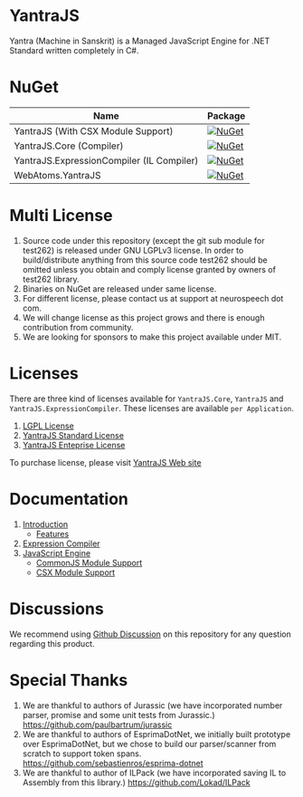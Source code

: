 ﻿# YantraJS
Yantra (Machine in Sanskrit) is a Managed JavaScript Engine for .NET Standard written completely in C#.

# NuGet
| Name                                               | Package                                                                                                                                                        |
|----------------------------------------------------|----------------------------------------------------------------------------------------------------------------------------------------------------------------|
| YantraJS (With CSX Module Support)                              | [![NuGet](https://img.shields.io/nuget/v/YantraJS.svg?label=NuGet)](https://www.nuget.org/packages/YantraJS)                           |
| YantraJS.Core (Compiler)| [![NuGet](https://img.shields.io/nuget/v/YantraJS.Core.svg?label=NuGet)](https://www.nuget.org/packages/YantraJS.Core) |
| YantraJS.ExpressionCompiler (IL Compiler)           | [![NuGet](https://img.shields.io/nuget/v/YantraJS.ExpressionCompiler.svg?label=NuGet)](https://www.nuget.org/packages/YantraJS.ExpressionCompiler) |
| WebAtoms.YantraJS                 | [![NuGet](https://img.shields.io/nuget/v/WebAtoms.YantraJS.svg?label=NuGet)](https://www.nuget.org/packages/WebAtoms.YantraJS) |


# Multi License
1. Source code under this repository (except the git sub module for test262) is released under GNU LGPLv3 license. In order to build/distribute anything from this source code test262 should be omitted unless you obtain and comply license granted by owners of test262 library.
2. Binaries on NuGet are released under same license.
3. For different license, please contact us at support at neurospeech dot com.
4. We will change license as this project grows and there is enough contribution from community.
5. We are looking for sponsors to make this project available under MIT.

# Licenses

There are three kind of licenses available for `YantraJS.Core`, `YantraJS` and `YantraJS.ExpressionCompiler`. These licenses are available `per Application`.

1. [LGPL License](https://github.com/yantrajs/yantra/wiki/License#lgpl-license)
2. [YantraJS Standard License](https://github.com/yantrajs/yantra/wiki/License#yantrajs-standard-license)
3. [YantraJS Enteprise License](https://github.com/yantrajs/yantra/wiki/License#yantrajs-enterprise-license)

To purchase license, please visit [YantraJS Web site](https://yantrajs.com)

# Documentation

1. [Introduction](https://github.com/yantrajs/yantra/wiki)
   - [Features](https://github.com/yantrajs/yantra/wiki#features)
2. [Expression Compiler](https://github.com/yantrajs/yantra/wiki/Expression-Compiler)
3. [JavaScript Engine](https://github.com/yantrajs/yantra/wiki/JavaScript-Engine-Example)
   - [CommonJS Module Support](https://github.com/yantrajs/yantra/wiki/JavaScript-Engine-Example#jsmodulecontext)
   - [CSX Module Support](https://github.com/yantrajs/yantra/wiki/JavaScript-Engine-Example#yantrajscontext)

# Discussions
We recommend using [Github Discussion](https://github.com/yantrajs/yantra/discussions) on this repository for any question regarding this product.

# Special Thanks
1. We are thankful to authors of Jurassic (we have incorporated number parser, promise and some unit tests from Jurassic.) https://github.com/paulbartrum/jurassic
2. We are thankful to authors of EsprimaDotNet, we initially built prototype over EsprimaDotNet, but we chose to build our parser/scanner from scratch to support token spans. https://github.com/sebastienros/esprima-dotnet
3. We are thankful to author of ILPack (we have incorporated saving IL to Assembly from this library.) https://github.com/Lokad/ILPack

